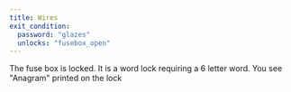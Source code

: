 ```yaml
---
title: Wires
exit_condition:
  password: "glazes"
  unlocks: "fusebox_open"
---
```


The fuse box is locked. It is a word lock requiring a 6 letter word. You see "Anagram" printed on the lock